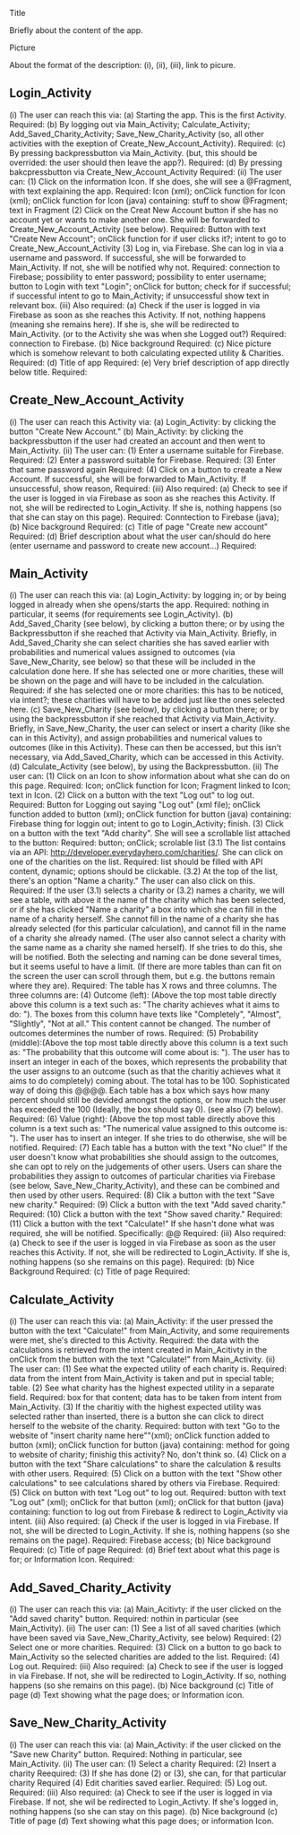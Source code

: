 Title

Briefly about the content of the app.

Picture

About the format of the description: (i), (ii), (iii), link to picure.

## Login_Activity
(i) The user can reach this via:
  (a) Starting the app. This is the first Activity.
    Required:
  (b) By logging out via Main_Activity; Calculate_Activity; Add_Saved_Charity_Activity; Save_New_Charity_Activity (so, all other activities with the exeption of Create_New_Account_Activity).
    Required:
  (c) By pressing backpressbutton via Main_Activity. (but, this should be overrided: the user should then leave the app?).
    Required:
  (d) By pressing bakcpressbutton via Create_New_Account_Activity
    Required:
(ii) The user can:
  (1) Click on the information Icon. If she does, she will see a @Fragment, with text explaining the app.
    Required: Icon (xml); onClick function for Icon (xml); onClick function for Icon (java) containing: stuff to show @Fragment; text in Fragment
  (2) Click on the Creat New Account button if she has no account yet or wants to make another one. She will be forwarded to Create_New_Account_Activity (see below).
    Required: Button with text "Create New Account"; onClick function for if user clicks it?; intent to go to Create_New_Account_Activity
  (3) Log in, via Firebase. She can log in via a username and password. If successful, she will be forwarded to Main_Activity. If not, she will be notified why not.
    Required: connection to Firebase; possibility to enter password; possibility to enter username; button to Login with text "Login";       onClick for button; check for if successful; if successful intent to go to Main_Activity; if unsuccessful show text in relevant box.
(iii) Also required:
  (a) Check if the user is logged in via Firebase as soon as she reaches this Activity. If not, nothing happens (meaning she remains here). If she is, she will be redirected to Main_Activity. (or to the Activity she was when she Logged out?)
    Required: connection to Firebase.
  (b) Nice background
    Required:
  (c) Nice picture which is somehow relevant to both calculating expected utility & Charities.
    Required:
  (d) Title of app
    Required:
  (e) Very brief description of app directly below title.
    Required:
  
## Create_New_Account_Activity
(i) The user can reach this Activity via:
  (a) Login_Activity: by clicking the button "Create New Account."
  (b) Main_Activity: by clicking the backpressbutton if the user had created an account and then went to Main_Activity.
(ii) The user can:
  (1) Enter a username suitable for Firebase.
    Required:
  (2) Enter a password suitable for Firebase.
    Required:
  (3) Enter that same password again
    Required:
  (4) Click on a button to create a New Account. If successful, she will be forwarded to Main_Activity. If unsuccessful, show reason,
    Required:
(iii) Also required:
  (a) Check to see if the user is logged in via Firebase as soon as she reaches this Activity. If not, she will be redirected to Login_Activity. If she is, nothing happens (so that she can stay on this page).
    Required: Conntection to Firebase (java); 
  (b) Nice background
    Required:
  (c) Title of page "Create new account"
    Required:
  (d) Brief description about what the user can/should do here (enter username and password to create new account...)
    Required:
    
  
## Main_Activity
(i) The user can reach this via:
    (a) Login_Activity: by logging in; or by being logged in already when she opens/starts the app.
      Required: nothing in particular, it seems (for requirements see Login_Activity).
    (b) Add_Saved_Charity (see below), by clicking a button there; or by using the Backpressbutton if she reached that Activity via Main_Activity. Briefly, in Add_Saved_Charity she can select charities she has saved earlier with probabilities and numerical values assigned to outcomes (via Save_New_Charity, see below) so that  these will be included in the calculation done here. If she has selected one or more charities, these will be shown on the page and will have to be included in the calculation.
      Required: if she has selected one or more charities: this has to be noticed, via intent?; these charities will have to be added just like the ones selected here.
    (c) Save_New_Charity (see below), by clicking a button there; or by using the backpressbutton if she reached that Activity via Main_Activity. Briefly, in Save_New_Charity, the user can select or insert a charity (like she can in this Activity), and assign probabilities and numerical values to outcomes (like in this Activity). These can then be accessed, but this isn't necessary, via Add_Saved_Charity, which can be accessed in this Activity.
    (d) Calculate_Activity (see below), by using the Backpressbutton.
(ii) The user can:
  (1) Click on an Icon to show information about what she can do on this page.
    Required: Icon; onClick function for Icon; Fragment linked to Icon; text in Icon.
  (2) Click on a button with the text "Log out" to log out.
    Required: Button for Logging out saying "Log out" (xml file); onClick function added to button (xml); onClick function for button (java) containing: Firebase thing for loggin out; intent to go to Login_Activity; finish.
  (3) Click on a button with the text "Add charity". She will see a scrollable list attached to the button:
    Required: button; onClick; scrolable list
    (3.1) The list contains via an API: http://developer.everydayhero.com/charities/. She can click on one of the charities on the list.
      Required: list should be filled with API content, dynamic; options should be clickable.
    (3.2) At the top of the list, there's an option "Name a charity." The user can also click on this.
      Required:
    If the user (3.1) selects a charity or (3.2) names a charity, we will see a table, with above it the name of the charity which has been selected, or if she has clicked "Name a charity" a box into which she can fill in the name of a charity herself. She cannot fill in the name of a charity she has already selected (for this particular calculation), and cannot fill in the name of a charity she already named. (The user also cannot select a charity with the same name as a charity she named herself). If she tries to do this, she will be notified. Both the selecting and naming can be done several times, but it seems useful to have a limit. (If there are more tables than can fit on the screen the user can scroll through them, but e.g. the buttons remain where they are).
      Required:
      The table has X rows and three columns. The three columns are:
      (4) Outcome (left): (Above the top most table directly above this column is a text such as: "The charity achieves what it aims to do: "). The boxes from this column have texts like "Completely", "Almost", "Slightly", "Not at all." This content cannot be changed. The number of outcomes determines the number of rows.
        Required:
      (5) Probability (middle):(Above the top most table directly above this column is a text such as: "The probability that this outcome will come about is: "). The user has to insert an integer in each of the boxes, which represents the probability that the user assigns to an outcome (such as that the charitiy achieves what it aims to do completely) coming about. The total has to be 100. Sophisticated way of doing this @@@@. Each table has a box which says how many percent should still be devided amongst the options, or how much the user has exceeded the 100 (Ideally, the box should say 0). (see also (7) below).
        Required:
      (6) Value (right): (Above the top most table directly above this column is a text such as: "The numerical value assigned to this outcome is: "). The user has to insert an integer. If she tries to do otherwise, she will be notified.
        Required:
  (7) Each table has a button with the text "No clue!" If the user doesn't know what probabilities she should assign to the outcomes, she can opt to rely on the judgements of other users. Users can share the probabilities they assign to outcomes of particular charities via Firebase (see below, Save_New_Charity_Activity), and these can be combined and then used by other users.
    Required:
  (8) Clik a button with the text "Save new charity."
    Required:
  (9) Click a button with the text "Add saved charity."
    Required:
  (10) Click a button with the text "Show saved charity."
    Required:
  (11) Click a button with the text "Calculate!" If she hasn't done what was required, she will be notified. Specifically: @@
    Required:
(iii) Also required:
  (a) Check to see if the user is logged in via Firebase as soon as the user reaches this Activity. If not, she will be redirected to Login_Activity. If she is, nothing happens (so she remains on this page).
    Required:
  (b) Nice Background
    Required:
  (c) Title of page
    Required:
  
## Calculate_Activity
(i) The user can reach this via:
  (a) Main_Activity: if the user pressed the button with the text "Calculate!" from Main_Activity, and some requirements were met, she's directed to this Activity.
  Required: the data with the calculations is retrieved from the intent created in Main_Acitivty in the onClick from the button with the text "Calculate!" from Main_Activity.
(ii) The user can:
  (1) See what the expected utility of each charity is.
      Required: data from the intent from Main_Activity is taken and put in special table; table.
  (2) See what charity has the highest expected utility in a separate field.
      Required: box for that content; data has to be taken from intent from Main_Activity.
  (3) If the charitiy with the highest expected utility was selected rather than inserted, there is a button she can click to direct herself to the website of the charity.
      Required: button with text "Go to the website of "insert charity name here""(xml); onClick function added to button (xml); onClick  function for button (java) containing: method for going to website of charity; finishig this activity? No, don't think so.
  (4) Click on a button with the text "Share calculations" to share the calculation & results with other users.
    Required:
  (5) Click on a button with the text "Show other calculations" to see calculations shared by others via Firebase.
    Required:
  (5) Click on button with text "Log out" to log out.
    Required: button with text "Log out" (xml); onClick for that button (xml); onClick for that button (java) containing: function to log out from Firebase & redirect to Login_Activity via intent.
(iii) Also required:
  (a) Check if the user is logged in via Firebase. If not, she will be directed to Login_Activity. If she is, nothing happens (so she remains on the page).
    Required: Firebase access;
  (b) Nice background
    Required:
  (c) Title of page
    Required:
  (d) Brief text about what this page is for; or Information Icon.
    Required:

## Add_Saved_Charity_Activity
(i) The user can reach this via:
  (a) Main_Acitivty: if the user clicked on the "Add saved charity" button.
    Required: nothin in particular (see Main_Activity).
(ii) The user can:
  (1) See a list of all saved charities (which have been saved via Save_New_Charity_Activity, see below)
    Required:
  (2) Select one or more charities.
    Required:
  (3) Click on a button to go back to Main_Activity so the selected charities are added to the list. 
    Required:
  (4) Log out.
    Required:
(iii) Also required:
  (a) Check to see if the user is logged in via Firebase. If not, she will be redirected to Login_Activity. If so, nothing happens (so she remains on this page).
  (b) Nice background
  (c) Title of page
  (d) Text showing what the page does; or Information icon.

## Save_New_Charity_Activity
(i) The user can reach this via:
  (a) Main_Activity: if the user clicked on the "Save new Charity" button.
    Required: Nothing in particular, see Main_Activity.
(ii) The user can:
(1) Select a charity
  Required:
(2) Insert a charity
  Reequired:
(3) If she has done (2) or (3), she can, for that particular charity
  Required
(4) Edit charities saved earlier.
  Required:
(5) Log out.
  Required:
(iii) Also required:
  (a) Check to see if the user is logged in via Firebase. If not, she wil be redirected to Login_Activty. If she's logged in, nothing happens (so she can stay on this page).
  (b) Nice background
  (c) Title of page
  (d) Text showing what this page does; or information Icon.
  
